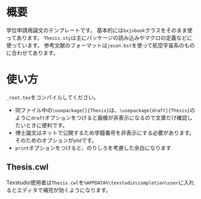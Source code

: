 # 概要
学位申請用論文のテンプレートです。
基本的には`bxjsbook`クラスをそのまま使ってあります。
`Thesis.sty`は主にパッケージの読み込みやマクロの定義などに使っています。
参考文献のフォーマットは`jecon.bst`を使って航空宇宙系のものに合わせてあります。

# 使い方
`_root.tex`をコンパイルしてください。

- 同ファイル中の`\usepackage[]{Thesis}`は、`\usepackage[draft]{Thesis}`のように`draft`オプションをつけると画像が非表示になるので文章だけ確認したいときに便利です。
- 博士論文はネットで公開するため学籍番号を非表示にする必要があります。そのためのオプションが`phd`です。
- `print`オプションをつけると、のりしろを考慮した余白になります

## Thesis.cwl
Texstudio使用者は`Thesis.cwl`を`%APPDATA%\texstudio\completion\user`に入れるとエディタで補完が効くようになります。
